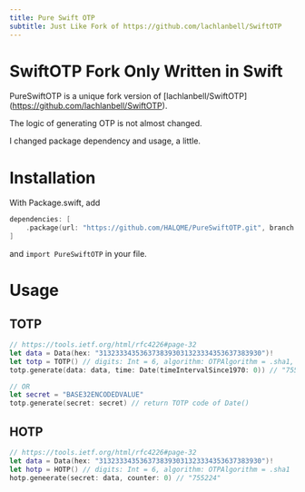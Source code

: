 ```yaml
---
title: Pure Swift OTP
subtitle: Just Like Fork of https://github.com/lachlanbell/SwiftOTP
---
```

# SwiftOTP Fork Only Written in Swift

PureSwiftOTP is a unique fork version of \[lachlanbell/SwiftOTP\](https://github.com/lachlanbell/SwiftOTP).

The logic of generating OTP is not almost changed.

I changed package dependency and usage, a little.

# Installation

With Package.swift, add

```swift
dependencies: [
    .package(url: "https://github.com/HALQME/PureSwiftOTP.git", branch: "main")
]
```

and `import PureSwiftOTP` in your file.

# Usage

## TOTP

```swift
// https://tools.ietf.org/html/rfc4226#page-32
let data = Data(hex: "3132333435363738393031323334353637383930")!
let totp = TOTP() // digits: Int = 6, algorithm: OTPAlgorithm = .sha1, timeInterval: TimeInterval = 30
totp.generate(data: data, time: Date(timeIntervalSince1970: 0)) // "755224"

// OR
let secret = "BASE32ENCODEDVALUE"
totp.generate(secret: secret) // return TOTP code of Date()
```

## HOTP

```swift
// https://tools.ietf.org/html/rfc4226#page-32
let data = Data(hex: "3132333435363738393031323334353637383930")!
let hotp = HOTP() // digits: Int = 6, algorithm: OTPAlgorithm = .sha1
hotp.geneerate(secret: data, counter: 0) // "755224"
```
